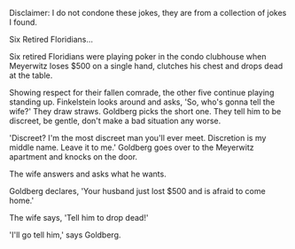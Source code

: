 Disclaimer: I do not condone these jokes, they are from a collection of jokes I found.

Six Retired Floridians...

Six retired Floridians were playing poker in the condo clubhouse when Meyerwitz loses $500 on a single hand, clutches his chest and drops dead at the table. 

Showing respect for their fallen comrade, the other five continue playing standing up. Finkelstein looks around and asks, 'So, who's gonna tell the wife?' They draw straws. Goldberg picks the short one. They tell him to be discreet, be gentle, don't make a bad situation any worse. 

'Discreet? I'm the most discreet man you'll ever meet. Discretion is my middle name. Leave it to me.' Goldberg goes over to the Meyerwitz apartment and knocks on the door. 

The wife answers and asks what he wants.

Goldberg declares, 'Your husband just lost $500 and is afraid to come home.' 

The wife says, 'Tell him to drop dead!' 

'I'll go tell him,' says Goldberg.

